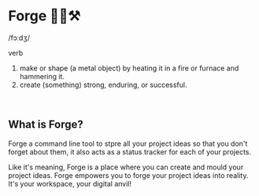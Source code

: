 # Forge 🌋🔥⚒️

/fɔːdʒ/ <br>

verb <br>
1. make or shape (a metal object) by heating it in a fire or furnace and hammering it. <br>
2. create (something) strong, enduring, or successful.

<br>

## What is Forge?
Forge a command line tool to stpre all your project ideas so that you don't forget about them, it also acts as a status tracker for each of your projects. 

 Like it's meaning, Forge is a place where you can create and mould your project ideas. Forge empowers you to forge your project ideas into reality. It's your workspace, your digital anvil!
<br> 


